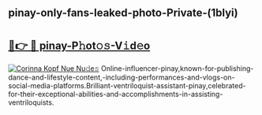 ## pinay-only-fans​-leaked-photo​-Private-(1blyi)


# <h2><a href="https://mediaupload.pro?title=pinay&ref=git">🔗👉 🔴 pinay-P𝚑ot𝚘𝚜-V𝚒d𝚎o</a></h2>

[![Corinna Kopf Nue Nu𝚍e𝚜](https://i.imgur.com/0qMVB7G.gif)](https://mediaupload.pro?title=pinay&ref=git)
Online-influencer-pinay,known-for-publishing-dance-and-lifestyle-content,-including-performances-and-vlogs-on-social-media-platforms.Brilliant-ventriloquist-assistant-pinay,celebrated-for-their-exceptional-abilities-and-accomplishments-in-assisting-ventriloquists.  
